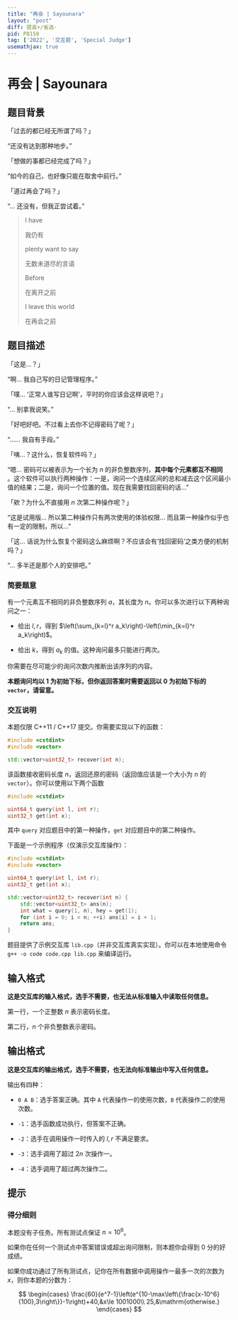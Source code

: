 ```yaml
---
title: "再会 | Sayounara"
layout: "post"
diff: 提高+/省选-
pid: P8150
tag: ['2022', '交互题', 'Special Judge']
usemathjax: true
---
```


# 再会 | Sayounara
## 题目背景

「过去的都已经无所谓了吗？」

“还没有达到那种地步。”

「想做的事都已经完成了吗？」

“如今的自己，也好像只能在取舍中前行。”

「道过再会了吗？」

“… 还没有，但我正尝试着。”

> I have
>
> 我仍有
>
> plenty want to say
>
> 无数未道尽的言语
>
> Before
>
> 在离开之前
>
> I leave this world
>
> 在再会之前
## 题目描述

「这是…？」

“啊… 我自己写的日记管理程序。”

「噗… ‘正常人谁写日记啊’，平时的你应该会这样说吧？」

“… 别拿我说笑。”

「好吧好吧。不过看上去你不记得密码了呢？」

“…… 我自有手段。”

「咦…？这什么，恢复软件吗？」

“嗯… 密码可以被表示为一个长为 $n$ 的非负整数序列，**其中每个元素都互不相同** 。这个软件可以执行两种操作：一是，询问一个连续区间的总和减去这个区间最小值的结果；二是，询问一个位置的值。现在我需要找回密码的话…”

「欸？为什么不直接用 $n$ 次第二种操作呢？」

“这是试用版… 所以第二种操作只有两次使用的体验权限… 而且第一种操作似乎也有一定的限制，所以…”

「这… 话说为什么恢复个密码这么麻烦啊？不应该会有‘找回密码’之类方便的机制吗？」

“… 多半还是那个人的安排吧。”

### 简要题意

有一个元素互不相同的非负整数序列 $a$，其长度为 $n$。你可以多次进行以下两种询问之一：

- 给出 $l,r$，得到 $\left(\sum_{k=l}^r a_k\right)-\left(\min_{k=l}^r a_k\right)$。

- 给出 $k$，得到 $a_k$ 的值。这种询问最多只能进行两次。

你需要在尽可能少的询问次数内推断出该序列的内容。

**本题询问均以 $1$ 为初始下标，但你返回答案时需要返回以 $0$ 为初始下标的 `vector`，请留意。**

### 交互说明

本题仅限 C++11 / C++17 提交。你需要实现以下的函数：

```cpp
#include <cstdint>
#include <vector>

std::vector<uint32_t> recover(int n);
```

该函数接收密码长度 $n$，返回还原的密码（返回值应该是一个大小为 $n$ 的 `vector`）。你可以使用以下两个函数

```cpp
#include <cstdint>

uint64_t query(int l, int r);
uint32_t get(int x);
```

其中 `query` 对应题目中的第一种操作，`get` 对应题目中的第二种操作。

下面是一个示例程序（仅演示交互库操作）：

```cpp
#include <cstdint>
#include <vector>

uint64_t query(int l, int r);
uint32_t get(int x);

std::vector<uint32_t> recover(int n) {
	std::vector<uint32_t> ans(n);
	int what = query(1, n), hey = get(1);
	for (int i = 0; i < n; ++i) ans[i] = i + 1;
	return ans;
}
```

题目提供了示例交互库 `lib.cpp`（并非交互库真实实现）。你可以在本地使用命令 `g++ -o code code.cpp lib.cpp` 来编译运行。
## 输入格式

**这是交互库的输入格式，选手不需要，也无法从标准输入中读取任何信息。**

第一行，一个正整数 $n$ 表示密码长度。

第二行，$n$ 个非负整数表示密码。
## 输出格式

**这是交互库的输出格式，选手不需要，也无法向标准输出中写入任何信息。**

输出有四种：

- `0 A B`：选手答案正确。其中 `A` 代表操作一的使用次数，`B` 代表操作二的使用次数。

- `-1`：选手函数成功执行，但答案不正确。

- `-2`：选手在调用操作一时传入的 $l,r$ 不满足要求。

- `-3`：选手调用了超过 $2n$ 次操作一。

- `-4`：选手调用了超过两次操作二。
## 提示

### 得分细则

本题没有子任务。所有测试点保证 $n=10^6$。

如果你在任何一个测试点中答案错误或超出询问限制，则本题你会得到 0 分的好成绩。

如果你成功通过了所有测试点，记你在所有数据中调用操作一最多一次的次数为 $x$，则你本题的分数为：

$$
\begin{cases}
\frac{60}{e^7-1}\left(e^{10-\max\left\{\frac{x-10^6}{100},3\right\}}-1\right)+40,&x\le 1001000\\
25,&\mathrm{otherwise.}
\end{cases}
$$
